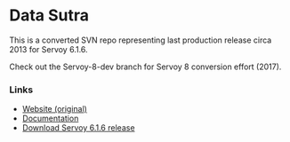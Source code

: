 # Data Sutra

This is a converted SVN repo representing last production release circa 2013 for Servoy 6.1.6.

Check out the Servoy-8-dev branch for Servoy 8 conversion effort (2017).

### Links

- [Website (original)](#)
- [Documentation](#)
- [Download Servoy 6.1.6 release](#)
